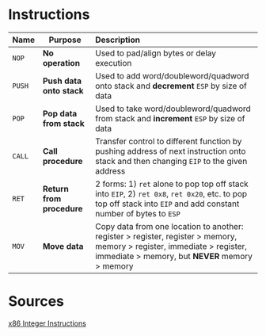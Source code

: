 # Instructions

| Name | Purpose | Description |
| ----------- | ----------- | :----------- |
| `NOP` | **No operation** | Used to pad/align bytes or delay execution |
| `PUSH` | **Push data onto stack** | Used to add word/doubleword/quadword onto stack and **decrement** `ESP` by size of data |
| `POP` | **Pop data from stack** | Used to take word/doubleword/quadword from stack and **increment** `ESP` by size of data |
| `CALL` | **Call procedure** | Transfer control to different function by pushing address of next instruction onto stack and then changing `EIP` to the given address |
| `RET` | **Return from procedure** | 2 forms: 1) `ret` alone to pop top off stack into `EIP`, 2) `ret 0x8`, `ret 0x20`, etc. to pop top off stack into `EIP` and add constant number of bytes to `ESP`  |
| `MOV` | **Move data** | Copy data from one location to another: register > register, register > memory, memory > register, immediate > register, immediate > memory, but **NEVER** memory > memory |


# Sources
[x86 Integer Instructions](https://en.wikipedia.org/wiki/X86_instruction_listings#x86_integer_instructions)
